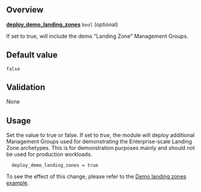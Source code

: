 ## Overview

[**deploy_demo_landing_zones**](#overview) `bool` (optional)

If set to true, will include the demo "Landing Zone" Management Groups.

## Default value

`false`

## Validation

None

## Usage

Set the value to true or false.
If set to _true_, the module will deploy additional Management Groups used for demonstrating the Enterprise-scale Landing Zone archetypes.
This is for demonstration purposes mainly and should not be used for production workloads.

```hcl
  deploy_demo_landing_zones = true
```

To see the effect of this change, please refer to the [Demo landing zones example](https://github.com/Azure/terraform-azurerm-caf-enterprise-scale/wiki/%5BExamples%5D-Deploy-Demo-Landing-Zone-Archetypes).

[//]: # "************************"
[//]: # "INSERT LINK LABELS BELOW"
[//]: # "************************"
[this_page]: # "Link for the current page."
